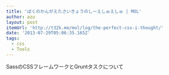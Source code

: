 ```yaml
---
title: 'ぼくのかんがえたさいきょうのしーえしゅえしゅ | MOL'
author: azu
layout: post
itemUrl: 'http://t32k.me/mol/log/the-perfect-css-i-thought/'
date: '2013-07-29T05:06:35.165Z'
tags:
  - css
  - Tools
---
```

SassのCSSフレームワークとGruntタスクについて

